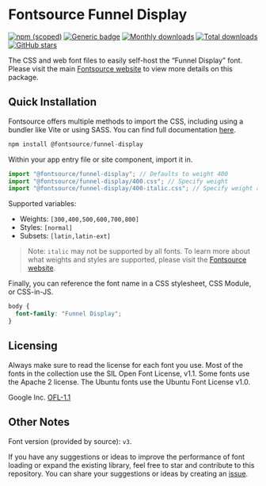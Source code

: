 # Fontsource Funnel Display

[![npm (scoped)](https://img.shields.io/npm/v/@fontsource/funnel-display?color=brightgreen)](https://www.npmjs.com/package/@fontsource/funnel-display) [![Generic badge](https://img.shields.io/badge/fontsource-passing-brightgreen)](https://github.com/fontsource/fontsource) [![Monthly downloads](https://badgen.net/npm/dm/@fontsource/funnel-display)](https://github.com/fontsource/fontsource) [![Total downloads](https://badgen.net/npm/dt/@fontsource/funnel-display)](https://github.com/fontsource/fontsource) [![GitHub stars](https://img.shields.io/github/stars/fontsource/fontsource.svg?style=social&label=Star)](https://github.com/fontsource/fontsource/stargazers)

The CSS and web font files to easily self-host the “Funnel Display” font. Please visit the main [Fontsource website](https://fontsource.org/fonts/funnel-display) to view more details on this package.

## Quick Installation

Fontsource offers multiple methods to import the CSS, including using a bundler like Vite or using SASS. You can find full documentation [here](https://fontsource.org/docs/getting-started/introduction).

```javascript
npm install @fontsource/funnel-display
```

Within your app entry file or site component, import it in.

```javascript
import "@fontsource/funnel-display"; // Defaults to weight 400
import "@fontsource/funnel-display/400.css"; // Specify weight
import "@fontsource/funnel-display/400-italic.css"; // Specify weight and style
```

Supported variables:
- Weights: `[300,400,500,600,700,800]`
- Styles: `[normal]`
- Subsets: `[latin,latin-ext]`

> Note: `italic` may not be supported by all fonts. To learn more about what weights and styles are supported, please visit the [Fontsource website](https://fontsource.org/fonts/funnel-display).

Finally, you can reference the font name in a CSS stylesheet, CSS Module, or CSS-in-JS.

```css
body {
  font-family: "Funnel Display";
}
```

## Licensing
Always make sure to read the license for each font you use. Most of the fonts in the collection use the SIL Open Font License, v1.1. Some fonts use the Apache 2 license. The Ubuntu fonts use the Ubuntu Font License v1.0.

Google Inc.
[OFL-1.1](http://scripts.sil.org/OFL)

## Other Notes
Font version (provided by source): `v3`.

If you have any suggestions or ideas to improve the performance of font loading or expand the existing library, feel free to star and contribute to this repository. You can share your suggestions or ideas by creating an [issue](https://github.com/fontsource/fontsource/issues).